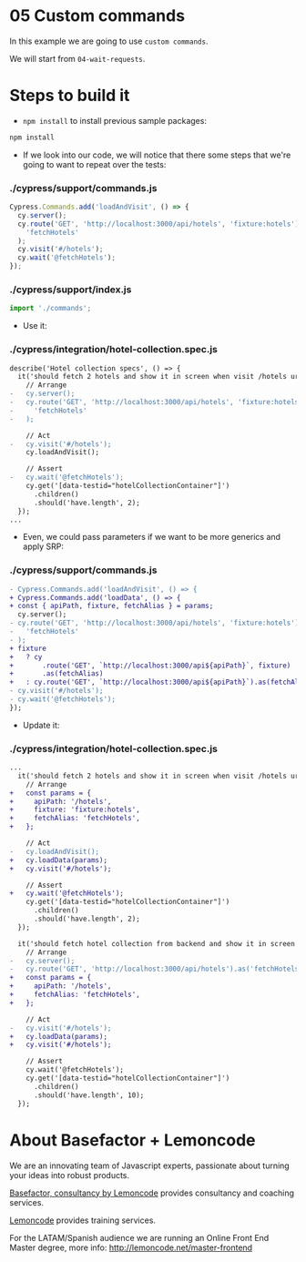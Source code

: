# 05 Custom commands

In this example we are going to use `custom commands`.

We will start from `04-wait-requests`.

# Steps to build it

- `npm install` to install previous sample packages:

```bash
npm install
```

- If we look into our code, we will notice that there some steps that we're going to want to repeat over the tests:

### ./cypress/support/commands.js

```javascript
Cypress.Commands.add('loadAndVisit', () => {
  cy.server();
  cy.route('GET', 'http://localhost:3000/api/hotels', 'fixture:hotels').as(
    'fetchHotels'
  );
  cy.visit('#/hotels');
  cy.wait('@fetchHotels');
});
```

### ./cypress/support/index.js

```javascript
import './commands';
```

- Use it:

### ./cypress/integration/hotel-collection.spec.js

```diff
describe('Hotel collection specs', () => {
  it('should fetch 2 hotels and show it in screen when visit /hotels urls', () => {
    // Arrange
-   cy.server();
-   cy.route('GET', 'http://localhost:3000/api/hotels', 'fixture:hotels').as(
-     'fetchHotels'
-   );

    // Act
-   cy.visit('#/hotels');
    cy.loadAndVisit();

    // Assert
-   cy.wait('@fetchHotels');
    cy.get('[data-testid="hotelCollectionContainer"]')
      .children()
      .should('have.length', 2);
  });
...
```

- Even, we could pass parameters if we want to be more generics and apply SRP:

### ./cypress/support/commands.js

```diff
- Cypress.Commands.add('loadAndVisit', () => {
+ Cypress.Commands.add('loadData', () => {
+ const { apiPath, fixture, fetchAlias } = params;
  cy.server();
- cy.route('GET', 'http://localhost:3000/api/hotels', 'fixture:hotels').as(
-   'fetchHotels'
- );
+ fixture
+   ? cy
+       .route('GET', `http://localhost:3000/api${apiPath}`, fixture)
+       .as(fetchAlias)
+   : cy.route('GET', `http://localhost:3000/api${apiPath}`).as(fetchAlias);
- cy.visit('#/hotels');
- cy.wait('@fetchHotels');
});

```

- Update it:

### ./cypress/integration/hotel-collection.spec.js

```diff
...
  it('should fetch 2 hotels and show it in screen when visit /hotels urls', () => {
    // Arrange
+   const params = {
+     apiPath: '/hotels',
+     fixture: 'fixture:hotels',
+     fetchAlias: 'fetchHotels',
+   };

    // Act
-   cy.loadAndVisit();
+   cy.loadData(params);
+   cy.visit('#/hotels');

    // Assert
+   cy.wait('@fetchHotels');
    cy.get('[data-testid="hotelCollectionContainer"]')
      .children()
      .should('have.length', 2);
  });

  it('should fetch hotel collection from backend and show it in screen when visit /hotels urls', () => {
    // Arrange
-   cy.server();
-   cy.route('GET', 'http://localhost:3000/api/hotels').as('fetchHotels');
+   const params = {
+     apiPath: '/hotels',
+     fetchAlias: 'fetchHotels',
+   };

    // Act
-   cy.visit('#/hotels');
+   cy.loadData(params);
+   cy.visit('#/hotels');

    // Assert
    cy.wait('@fetchHotels');
    cy.get('[data-testid="hotelCollectionContainer"]')
      .children()
      .should('have.length', 10);
  });
```

# About Basefactor + Lemoncode

We are an innovating team of Javascript experts, passionate about turning your ideas into robust products.

[Basefactor, consultancy by Lemoncode](http://www.basefactor.com) provides consultancy and coaching services.

[Lemoncode](http://lemoncode.net/services/en/#en-home) provides training services.

For the LATAM/Spanish audience we are running an Online Front End Master degree, more info: http://lemoncode.net/master-frontend
